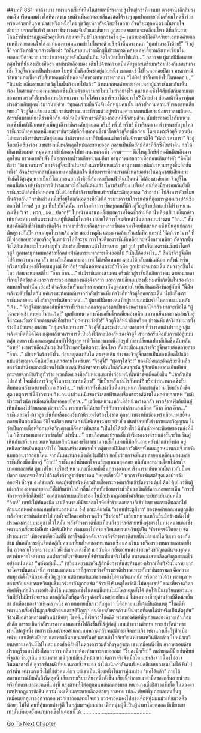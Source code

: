 ##บทที่ 861: ฆ่าล้างบาง
หนานกงเซิ่งที่เห็นในสายตามีร่างกายสูงใหญ่กว่าที่ผ่านมา ดวงตานิ่งลึกสีม่วงอมเงิน เรือนผมม่วงโลหิตงดงาม บนผิวเห็นลวดลายสีแดงสดได้รางๆ
มุมปากเขายกยิ้มเหี้ยมโหดชั่วร้าย พร้อมด้วยกลิ่นอายน่าสะพรึงเหนือใคร ขู่ขวัญเหล่าอัจฉริยะทั้งหลาย
อัจฉริยะทุกคนตรงนั้นหายใจลำบาก ปราณที่แท้จริงของราชันบางคนจับตัวและสั่นเทา ถูกสะกดจนยากจะเคลื่อนไหว
ดีที่กลิ่นอายโฉดชั่วนั้นปรากฏแค่ชั่วครู่เดียว ก่อนจะเก็บงำไปมากกว่าครึ่ง
ฮู่~
เหล่ายอดฝีมืออัจฉริยะนอกหอค่ายกลเทพถึงค่อยถอนใจโล่งอก มองตามหนานเข้าไปในหอด้วยสีหน้าตื่นตระหนก
“ทุกท่านระวังด้วย!” ‘จิวอู๋จี้’ จากวังเก้านิรยกล่าวเสียงต่ำ “กลิ่นอายบนร่างเด็กผู้นี้ประหลาด คล้ายเศษเสี้ยวพลังเทพเซียนในหอคอยปีศาจมาก เกรงว่าเขาคงถูกพลังนั้นกลืนกิน จิตใจบิดเบี้ยวไปแล้ว...”
กล่าวจบ
ผู้มากฝีมือหลายกลุ่มในที่นั้นส่งเสียงฮือฮา พากันชำเลืองมอง เต็มไปด้วยความเป็นศัตรูและเตรียมพร้อมป้องกันหนานกงเซิ่ง
จิวอู๋จี้แววตาเป็นประกาย ใบหน้าบึ้งตึงเย็นชาอยู่แวบหนึ่ง
เขาเคยเข้าไปในหอคอยปีศาจ คาดการณ์ว่าหนานกงเซิ่งคงรับสืบทอดพลังที่หลงเหลือของเทพบรรพกาลมา
“ไม่ผิด! ข้าก็เคยเข้าไปในหอคอย...”
“มิน่าล่ะ กลิ่นอายเขย่าขวัญในนั้นถึงหายไปแล้ว”
ด้านนอกหอค่ายกลเทพ เหล่าผู้นำราชันพากันเห็นพ้อง ในสายตาที่มองหนานกงเซิ่งเปี่ยมด้วยความละโมบ
ไม่ว่าอย่างไร หนานกงเซิ่งได้สัมผัสกับขอบเขตของเทพ กระทั่งรับพลังเทพเสียหยางมา จะไม่ให้พวกเขาริษยาได้อย่างไร?
อีกอย่าง ก่อนหน้านี้มารคู่ผมม่วงล่วงเกินผู้คนไว้มากมายด้วย
“ทุกคนร่วมมือกันจับเด็กหนุ่มคนนั้น แล้วซักถามความลับของเทพเสียหยาง”
จิวอู๋จี้ส่งเสียงแนะนำ
ราชันปราณเทวะที่รวมตัวอยู่หน้าหอค่ายกลเทพมีอย่างน้อยราวสามสิบคน
ถ้าราชันมากเพียงนี้ร่วมมือกัน ต่อให้เป็นจักรพรรดิก็ต้องถอยหนีสักสามส่วน นับประสาอะไรกับหนานกงเซิ่งที่พลังฝึกตนเพิ่งเพิ่มสูงถึงราชันระดับสุดยอด
พรึ่บ! พรึ่บ! พรึ่บ!
ชั่วพริบตา เงาร่างคนขยับวูบไหว ราชันระดับสุดยอดหนึ่งและราชันระดับลึกซึ้งหกคนซึ่งนำโดยจิวอู๋จี้ลงมือก่อน
โดยเฉพาะจิวอู๋จี้ ตอนยังไม่ทะลวงถึงราชันระดับสุดยอด กำลังรบของเขาก็รับมือคนต่ำกว่าขั้นจักรพรรดิได้
“หัตถ์เวหามาร!”
จิวอู๋จี้ตะเบ็งเสียงร้อง แขนข้างหนึ่งพลันลุกไหม้และขยายออก กลายเป็นมือยักษ์สีดำที่ลึกซึ้งในฟ้าดิน ก่อให้เกิดเพลิงเมฆดำหมุนตลบ เข้าปกคลุมไปทางหนานกงเซิ่ง
โครม——
มือใหญ่ยักษ์ดำทะมึนมีเพลิงมารลุกโชน ยาวหลายสิบจั้ง ยื่นออกจากน้ำวนลึกขนาดมหึมา อานุภาพมากกว่าเมื่อก่อนเกินเท่าตัว
“คิดไม่ถึงว่า ‘วิชาเวหามาร’ ของจิวอู๋จี้จะฝึกฝนจนถึงนภาที่สิบหกแล้ว อานุภาพของหัตถ์เวหามารสูงขึ้นอีกขั้นหนึ่ง”
อัจฉริยะจากสำนักหลายแห่งตื่นตกใจ
นี่ยังเพราะมีอำนาจพลังหลายอย่างในคฤหาสน์เสียหยางจำกัดไว้สูงสุด หากเป็นที่โลกภายนอก ฝ่ามือนี้ต้องสะเทือนฟ้าดินเป็นแน่
ไม่ต้องสงสัยเลย จิวอู๋จี้ในตอนนี้ต่อกรกับจักรพรรดิปราณเทวะได้ในขั้นต้นแล้ว
โครม! เปรี้ยง เปรี้ยง!
คนที่ลงมือพร้อมกันยังมีราชันระดับลึกซึ้งอีกหกคน มีไม่น้อยที่กำลังรบเทียบเท่าราชันระดับสุดยอด
“ฮ่าฮ่าฮ่า! ไปสังหารหัวขโมยนั่นด้วยกัน!”
ราชันส่วนหนึ่งที่อยู่ใกล้กันอดลงมือไม่ได้ ระบายความโกรธแค้นที่ถูกมารคู่ผมม่วงปล้นชิงออกไป
โครม! วูบ วูบ ฟึ่บ!
ทันใดนั้น การโจมตีจากราชันทุกคนที่มีจิวอู๋จี้อยู่ด้วยปะทะเข้าใส่ร่างหนานกงเซิ่ง
“เจ้า...พวก...มด...ปลวก!”
ใบหน้าหนานกงเซิ่งเผยความโฉดชั่วอำมหิต น้ำเสียงเยียบเย็นกล่าวเน้นทีละคำ
เขายืนตระหง่านอยู่ที่เดิมไม่ไหวติง ปล่อยให้การโจมตีเหล่านั้นตกลงบนร่างตน
“อึก...”
ชั้นแสงศักดิ์สิทธิ์สีเงินม่วงบิดโค้ง ลากเงาชั่วร้ายเลือนรางหลายชั้นออกมาโดยมีหนานกงเซิ่งเป็นศูนย์กลาง มันดูราวกับปีศาจจากยุคโบราณร้องคำรามอย่างดุดัน และกวาดล้างทั่วแปดทิศ
แกรก!
‘หัตถ์เวหามาร’ ที่มีไฟลอยอบอวลของจิวอู๋จี้แตกร้าวไปทีละชุ่น การโจมตีของราชันที่เหลือประหนึ่งกาวเหนียว
ถัดจากนั้นจึงได้ยินเสียงตะโกนด่าอยู่ทั่ว เสียงร้องโหยหวนดังไม่ขาดสาย
วูบ! วูบ! วูบ!
เจ็ดยอดราชันซึ่งนำโดยจิวอู๋จี้ ถูกพลานุภาพมหาศาลที่กดข่มฟ้าดินกระแทกกระเด็นออกไป
“เป็นได้อย่างไร...”
สีหน้าจิวอู๋จี้เต็มไปด้วยความหวาดกลัว กระอักเลือดกลางอากาศ ไม่เหลือหนทางตอบโต้กลับแม้แต่น้อย
พลังน่าพรั่นพรึงสายนั้นบดขยี้โดยสมบูรณ์
อึก อึก!
ราชันหลายคนกระอักโลหิต ถูกปะทะจนกระเด็น ล้มลงลุกขึ้นไม่ไหว ก่อนจะหมดสติไป
“อ๊าก อ๊าก....”
ยังมีราชันสองสามคน ครึ่งก้าวสู่ราชันอีกสิบกว่าคน ตายอนาถคาที่ภายใต้ควันหลงและการทะลวงผ่านของพลังดังกล่าว
และการเปลี่ยนแปลงทั้งหมดนี้เกิดขึ้นในสองห้วงลมหายใจเท่านั้น
เฮือก!
อัจฉริยะชั้นหัวกะทิหลายคนพากันสูดลมหายใจเย็น ยืนตะลึงงันอยู่กับที่
“นี่มันพลังระดับขั้นใดกัน แค่แรงสะท้อนกลับจากกำลังปราณที่แท้จริงก็ทำจิวอู๋จี้ลอยกระเด็น ทั้งยังสังหารราชันหลายคน ครึ่งก้าวสู่ราชันสิบกว่าคน...”
ผู้มากฝีมือบางคนที่อยู่รอบนอกมีเหงื่อไหลอาบแผ่นหลัง
“เจ้า...”
จิวอู๋จี้ล้มลงกองกับพื้นราวทั้งร่างแหลกลาญ ดวงตาเปี่ยมด้วยความตกใจกลัว ยากจะเชื่อได้
“ผู้ใดระรานข้า ตายตกไม่ละเว้น!”
มุมปากหนานกงเซิ่งยกยิ้มโหดเหี้ยมอำมหิต แววตาเย็นชากวาดผ่านจิวอู๋จี้และคนวังเก้านิรยด้านหลังอีกฝ่าย
“ทุกคนระวังตัว!”
จิวอู๋จี้มีสีหน้าตึงเครียด ปราณที่แท้จริงสายมารทั้งร่างปั่นป่วนพลุ่งพล่าน
“กลุ่มพลังเวหามาร!”
จิวอู๋จี้ยืนตระหง่านกลางอากาศ ที่ว่างรอบตัวปรากฏกลุ่มพลังดำมืดที่บิดโค้ง
กลุ่มพลังเวหารมารนี้เป็นถึงไม้ตายป้องกันของจิวอู๋จี้ สามารถรับมือกับการต่อสู้แบบกลุ่ม ลดแรงปะทะและดูดซับพลังได้สูงสุด
ทว่าวิชาของเขาเพิ่งก่อรูป การเปลี่ยนแปลงก็เกิดขึ้นฉับพลัน
“ตาย!”
เงาพร่าเลือนสีม่วงเงินที่มีระลอกโลหิตกระเพื่อมไหว สั่นสะเทือนบนร่างจิวอู๋จี้หลายต่อหลายสาย
“อ๊าก...”
เสียงหวีดร้องดังขึ้น ก่อนหยุดลงทันใด
ตรงจุดเดิม ร่างของจิวอู๋จี้กลายเป็นกองเลือดไปแล้ว แม้แต่วิญญาณดั้งเดิมยังแหลกสลายในพริบตา
“จิวอู๋จี้!”
“ผู้อาวุโสจิว!”
ยอดฝีมือและอัจฉริยะที่เหลือของวังเก้านิรยตกตะลึงจนไร้เสียง
กลุ่มขั้วอำนาจบางส่วนใกล้กันขนลุกชัน รู้สึกเพียงความเย็นเยียบกระจายจากฝ่าเท้าสู่ทั่วร่าง
พวกที่เคยลงมือกับหนานกงเซิ่งก่อนหน้านี้หน้าซีดเผือดยิ่งขึ้น
“น่ากลัวเกินไปแล้ว! โจมตีสังหารจิวอู๋จี้ในกระบวนท่าเดียว!”
“นี่เป็นพลังเช่นไรกันแน่? หรือว่าหนานกงเซิ่งรับสืบทอดพลังของเทพชั่วมาแล้วจริง...”
หลังจากทั้งที่แห่งนั้นตื่นตระหนก ก็ตกเข้าสู่ความเงียบงันถึงขีดสุด
เหตุการณ์นี้ยังกระทบถึงแกนนำส่วนหนึ่งของวังลอยฟ้าและเชื้อพระวงศ์ด้านในหอค่ายกลเทพ
“พลังน่าสะพรึงนัก เหมือนกับในหอคอยปีศาจ...”
เซวียนหยวนเหวินมีสีหน้าหวาดกลัว
พวกจ้าวเฟิงกับซินอู๋เหินก็มองไปด้านนอก
ต่อจากนั้น พวกเขาจึงได้ประจักษ์กับฉากฆ่าล้างนองเลือด
“อ๊าก อ๊าก อ๊าก...”
ราชันและครึ่งก้าวสู่ราชันที่เหลือของวังเก้านิรยหวีดร้องไม่ขาด ถูกขบวนเงาทับซ้อนพร่าเลือนบดขยี้จนกลายเป็นกองเลือด
วิธีโจมตีของหนานกงเซิ่งพิเศษเฉพาะอย่างยิ่ง มันทำลายทั้งร่างกายและวิญญาณ ไม่ว่าเป็นกายเนื้อหรือกายจิตวิญญาณก็จัดการสิ้นซาก
“เป็นไปได้อย่างไร! นี่มันลักษณะพิเศษของพลังที่มีใน ‘เซียนขอบเขตเทวาเร้นลับ’ เท่านั้น...”
สายเลือดและปราณที่แท้จริงขององค์ชายเก้าสั่นระริก
ซินอู๋เหินกับเซวียนหยวนเหวินเผยสีหน้าเคร่งขรึม หนานกงเซิ่งในยามนี้มีกลิ่นอายพลังน่ากลัวยิ่งนัก อยู่เหนือกว่าหลักเหตุผลทั่วไป
ในสองห้วงลมหายใจ
กลุ่มยอดฝีมือของวังนิรยทั้งหมดถูกหนานกงเซิ่งกำจัดแบบถอนรากถอนโคน
จากนั้นหนานกงเซิ่งเลียริมฝีปาก ยกยิ้มร้ายกาจเย็นชา สายตาเหลือบมองเหล่าราชันที่ลงมือเมื่อครู่
“อ๊าก!”
ราชันเหล่านั้นตกใจจนวิญญาณหลุดลอย หนีกันอลหม่านโดยไม่สนใจบาดแผลสาหัส
ตูม เปรี้ยง เปรี้ยง!
หนานกงเซิ่งยกมือขึ้นกลางอากาศ สังหารราชันพวกนั้นราวกับบี้มดปลวก และกระเทือนไปถึงครึ่งก้าวสู่ราชันบางคน
“หยุดเดี๋ยวนี้!”
พวกราชันเช่นสตรีชุดแดงฝ่ายวังลอยฟ้า ลั่วจุน องค์ชายเก้า และผู้เฒ่าหน้าเหี่ยวฝ่ายเชื้อพระวงศ์พากันเข้าขัดขวาง
ตุ้บ! ตุ้บ! ตุ้บ!
ราชันผู้เก่งกล้าองอาจหลายคนยังไม่ทันเข้าใกล้ คลื่นโลหิตทับซ้อนพร่ามัวสีม่วงเงินก็ซัดจนลอยกระเด็น
“กระบี่จักรพรรดิศักดิ์สิทธิ์!”
องค์ชายเก้าแผดเสียงร้อง ในมือปรากฏดาบล้ำค่าสีทองระยิบระยับเล่มหนึ่ง
“อ๊าก!”
เขายังไม่ทันลงมือ เงาเลือนรางที่มีระลอกโลหิตชั่วร้ายลอยล่องก็เข้าปะทะจนกระเด็นออกไป
ด้านนอกหอค่ายกลเทพสับสนอลหม่าน
วิ้ง!
ขณะเดียวกัน ‘กรอบประตูสีขาว’ ของหอค่ายกลเทพสูญเสียพลังที่พวกราชันส่งเข้าไป กำลังจะปิดลงอย่างรวดเร็ว
“ช้าก่อน!”
เซวียนหยวนเหวินยื่นมือข้างหนึ่งไป ประคองกรอบประตูขาวไว้ให้มั่น พลังจักรพรรดิที่สะเทือนถึงสวรรค์สายหนึ่งพุ่งตรงไปทางหนานกงเซิ่ง
หนานกงเซิ่งชะงักฝีเท้า เลียริมฝีปาก ก่อนมองไปทางเซวียนหยวนเหวินผู้เป็น ‘จักรพรรดิในขอบเขตปราณเทวะ’ เพียงคนเดียวในที่นี้
การโจมตีกดดันจากพลังจักรพรรดิสายนั้นไม่ส่งผลใดกับเขา
ตรงกันข้าม มันกลับกระตุ้นจิตต่อสู้กับความเหี้ยมโหดของหนานกงเซิ่ง แสงเงินม่วงเรืองรองบนกายแสบตายิ่งขึ้น ลวดลายโลหิตม่วงบนผิวยิ่งชัดเจนและชั่วร้ายกว่าเดิม
กลิ่นอายพลังน่าสะพรึงขวัญกดดันจนทุกคนตรงนั้นหายใจลำบาก
คนต่ำกว่าขั้นราชันแทบใช้ปราณที่แท้จริงไม่ได้ ขนาดพลังสายเลือดยังถูกสะกดไว้อย่างแน่นหนา
“พลังกลุ่มนี้...”
เซวียนหยวนเหวินรู้สึกถึงการสั่นสะท้านของปราณที่แท้จริงในกาย ยากจะโคจรมันตามใจนึก
ความแตกต่างมากที่สุดระหว่างจักรพรรดิปราณเทวะกับราชันธรรมดา คือความสมบูรณ์ดั่งใจนึกของชั้นวิญญาณ แต่ด้านแก่นแท้ของพลังไม่ต่างกันมากนัก
หรือกล่าวได้ว่า พลานุภาพของเซวียนหยวนเหวินผู้แข็งแกร่งกำลังถูกกดข่ม
“จ้าวเฟิง! เหตุใดเจ้าถึงไม่หยุดเขา!”
ขณะที่หวาดวิตก ศิษย์พี่จูเก๋อนึกบางอย่างขึ้นได้
หนานกงเซิ่งในตอนนี้แทบไม่มีใครหยุดยั้งได้ ต่อให้เป็นเซวียนหยวนเหวินก็ยังไม่มีหวังจะชนะ
หากสู้กันถึงที่สุดจริงๆ ต้องพินาศย่อยยับแน่
โม่ตงเหยาที่อยู่ด้านข้างมีสีหน้าเย็นชา ชำเลืองมองจ้าวเฟิงคราหนึ่ง ความหมายนั้นราวกับพูดว่า นี่คือหายนะที่เจ้าเป็นต้นเหตุ
“โชคดีที่หนานกงเซิ่งยังไม่สูญเสียตัวตนและสติปัญญา คนที่เขาสังหารล้วนเป็นพวกที่เคยไล่ฆ่าหรือเป็นศัตรูกัน”
จ้าวเฟิงกล่าวพลางพยักหน้าน้อยๆ
โชคดี...นี่เรียกว่าโชคดี?
พวกของศิษย์พี่จูเก๋อและองค์ชายเก้าเกือบสำลัก
การระเบิดกำลังรบของหนานกงเซิ่งไปถึงขั้นที่ไร้คู่ต่อสู้ เทพเข้าขวางฆ่าเทพ พระเข้าขัดฆ่าพระ
ผ่านไปครู่หนึ่ง
เหล่าราชันหน้าหอค่ายกลเทพหวาดกลัวจนสติกระเจิดกระเจิง
หนานกงเซิ่งก็รู้สึกเบื่อหน่าย เขาเลียริมฝีปาก และพากลิ่นอายน่าพรั่นพรึงตรงเข้าใกล้เซวียนหยวนเหวินทีละก้าว
ใบหน้าเซวียนหยวนเหวินมีไฟโทสะ แสงศักดิ์สิทธิ์ในดวงตารวมตัวถึงจุดสูงสุด เขายกมือหนึ่งขึ้น อากาศรอบด้านปรากฏริ้วแสงโปร่งใสแวววาว กลิ่นอายต้องห้ามกระจายออกมา
“รีบลงมือเร็ว!”
เหล่ายอดฝีมือเช่นศิษย์พี่จูเก๋อ ซินอู๋เหิน และเหล่าราชนิกุลเปลี่ยนสีหน้า
หากจัดการจริงจังเมื่อใด ผลหลังจากนี้คงไม่อาจจินตนาการได้ ดูจากขั้นพลังที่หนานกงเซิ่งสำแดง ถ้าไม่ผนึกกำลังคนทั้งหมดก็แทบเอาชนะไม่ได้
ยิ่งไปกว่านั้น
หนานกงเซิ่งไม่ใช่ตัวคนเดียว แต่เขาเป็นเพียงหนึ่งในมารคู่ผมม่วง
“พอได้แล้ว”
ภายใต้สถานการณ์บีบคั้นถึงขีดสุดนี้ เสียงราบเรียบเสียงหนึ่งดังขึ้น
เสียงนี้ทำลายเงาดำมืดของกลิ่นอายน่าสะพรึงที่กดข่มและสะกดที่แห่งนี้ แรงต้านที่มีต่อทุกคนพลันลดลงมาก
หนานกงเซิ่งฝีก้าวแข็งทื่อ
ในดวงตาเขาปรากฏแววขัดขืน ความโหดเหี้ยมกระหายเลือดค่อยๆ จางหาย
เฮ้อ~
ศิษย์พี่จูเก๋อและคนอื่นๆ เหมือนยกภูเขาออกจากอก พวกเขาถอนหายใจยาว แววตาอดมองไปทางเด็กหนุ่มผมม่วงที่ขมวดคิ้วน้อยๆ ไม่ได้
คนที่คุ้นเคยต่างรู้ดี ในกลุ่มมารคู่ผมม่วง เด็กหนุ่มผู้นี้เป็นผู้นำมาโดยตลอด
มีเพียงเขาเท่านั้นที่หยุดยั้งหนานกงเซิ่งในตอนนี้ได้
..............................................


[Go To Next Chapter]( ./99.md)